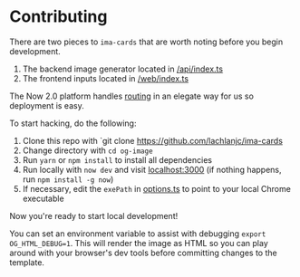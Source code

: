 # Contributing

There are two pieces to `ima-cards` that are worth noting before you begin development.

1. The backend image generator located in [/api/index.ts](https://github.com/lachlanjc/ima-cards/blob/master/api/index.ts)
2. The frontend inputs located in [/web/index.ts](https://github.com/lachlanjc/ima-cards/blob/master/web/index.ts)

The Now 2.0 platform handles [routing](https://github.com/lachlanjc/ima-cards/blob/master/now.json#L6) in an elegate way for us so deployment is easy.

To start hacking, do the following:

1. Clone this repo with `git clone https://github.com/lachlanjc/ima-cards
2. Change directory with `cd og-image`
3. Run `yarn` or `npm install` to install all dependencies
4. Run locally with `now dev` and visit [localhost:3000](http://localhost:3000) (if nothing happens, run `npm install -g now`)
5. If necessary, edit the `exePath` in [options.ts](https://github.com/lachlanjc/ima-cards/blob/master/api/_lib/options.ts) to point to your local Chrome executable

Now you're ready to start local development!

You can set an environment variable to assist with debugging `export OG_HTML_DEBUG=1`. This will render the image as HTML so you can play around with your browser's dev tools before committing changes to the template.
